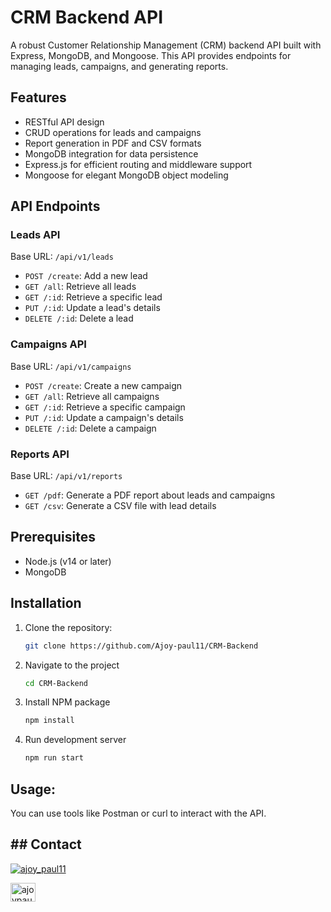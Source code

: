 # CRM Backend API

A robust Customer Relationship Management (CRM) backend API built with Express, MongoDB, and Mongoose. This API provides endpoints for managing leads, campaigns, and generating reports.

## Features

- RESTful API design
- CRUD operations for leads and campaigns
- Report generation in PDF and CSV formats
- MongoDB integration for data persistence
- Express.js for efficient routing and middleware support
- Mongoose for elegant MongoDB object modeling

## API Endpoints

### Leads API

Base URL: `/api/v1/leads`

- `POST /create`: Add a new lead
- `GET /all`: Retrieve all leads
- `GET /:id`: Retrieve a specific lead
- `PUT /:id`: Update a lead's details
- `DELETE /:id`: Delete a lead

### Campaigns API

Base URL: `/api/v1/campaigns`

- `POST /create`: Create a new campaign
- `GET /all`: Retrieve all campaigns
- `GET /:id`: Retrieve a specific campaign
- `PUT /:id`: Update a campaign's details
- `DELETE /:id`: Delete a campaign

### Reports API

Base URL: `/api/v1/reports`

- `GET /pdf`: Generate a PDF report about leads and campaigns
- `GET /csv`: Generate a CSV file with lead details

## Prerequisites

- Node.js (v14 or later)
- MongoDB

## Installation

1. Clone the repository:
   ```sh
   git clone https://github.com/Ajoy-paul11/CRM-Backend
   ```
2. Navigate to the project
   ```sh
   cd CRM-Backend
   ```
3. Install NPM package
   ```sh
   npm install
   ```
4. Run development server
   ```sh
   npm run start
   ```

## Usage:

You can use tools like Postman or curl to interact with the API.

## ## Contact

<p align="left"> <a href="https://twitter.com/ajoy_paul11" target="blank"><img src="https://img.shields.io/twitter/follow/ajoy_paul11?logo=twitter&style=for-the-badge" alt="ajoy_paul11" /></a> </p>

<a href="https://linkedin.com/in/ajoypaul" target="blank"><img align="center" src="https://raw.githubusercontent.com/rahuldkjain/github-profile-readme-generator/master/src/images/icons/Social/linked-in-alt.svg" alt="ajoypaul" height="30" width="40" /></a>
